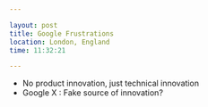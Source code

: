 ```yaml
---

layout: post
title: Google Frustrations
location: London, England
time: 11:32:21

---
```


 - No product innovation, just technical innovation
 - Google X : Fake source of innovation?
